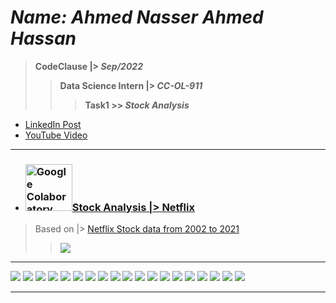 # ***Name: Ahmed Nasser Ahmed Hassan***
> **CodeClause |> *Sep/2022***
>> **Data Science Intern |> *CC-OL-911***
>>> **Task1 >> *Stock Analysis***

- <a href="https://www.linkedin.com/posts/ahmednasser1601_datascience-stockanalysis-netflix-activity-6978886035673870336-1eTL?utm_source=share&utm_medium=member_desktop">LinkedIn Post</a>
- <a href="https://youtu.be/GaddR5aiq_U">YouTube Video</a>

---

  - ### <a title="AhmedNasser1601/Stock-Analysis" href="/Stock_Analysis_Netflix.ipynb"><img width="75" alt="Google Colaboratory SVG Logo" src="https://upload.wikimedia.org/wikipedia/commons/thumb/d/d0/Google_Colaboratory_SVG_Logo.svg/100px-Google_Colaboratory_SVG_Logo.svg.png">Stock Analysis |> Netflix</a>
  
  > Based on |> <a href="https://www.kaggle.com/datasets/pritsheta/netflix-stock-data-from-2002-to-2021">Netflix Stock data from 2002 to 2021</a>
  >> <img src="/Screens/0.png">
  
---

<img src="/Screens/1.png">  <img src="/Screens/2.png">  <img src="/Screens/3.png">  <img src="/Screens/4.png">  <img src="/Screens/5.png">  <img src="/Screens/6.png">  <img src="/Screens/7.png">  <img src="/Screens/8.png">  <img src="/Screens/9.png">  <img src="/Screens/10.png">  <img src="/Screens/11.png">  <img src="/Screens/12.png">  <img src="/Screens/13.png">  <img src="/Screens/14.png">  <img src="/Screens/15.png">  <img src="/Screens/16.png">  <img src="/Screens/17.png">  <img src="/Screens/18.png">  <img src="/Screens/19.png">

---
